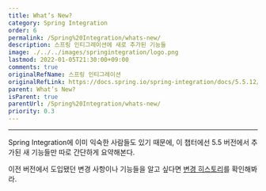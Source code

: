 ```yaml
---
title: What’s New?
category: Spring Integration
order: 6
permalink: /Spring%20Integration/whats-new/
description: 스프링 인티그레이션에 새로 추가된 기능들
image: ./../../images/springintegration/logo.png
lastmod: 2022-01-05T21:30:00+09:00
comments: true
originalRefName: 스프링 인티그레이션
originalRefLink: https://docs.spring.io/spring-integration/docs/5.5.12/reference/html/index-single.html#whats-new-part
parent: What’s New?
isParent: true
parentUrl: /Spring%20Integration/whats-new/
priority: 0.3
---
```


---

Spring Integration에 이미 익숙한 사람들도 있기 때문에, 이 챕터에선 5.5 버전에서 추가된 새 기능들만 따로 간단하게 요약해본다.

이전 버전에서 도입됐던 변경 사항이나 기능들을 알고 싶다면 [변경 히스토리](https://docs.spring.io/spring-integration/docs/5.5.12/reference/html/history.html#history)를 확인해봐라.

